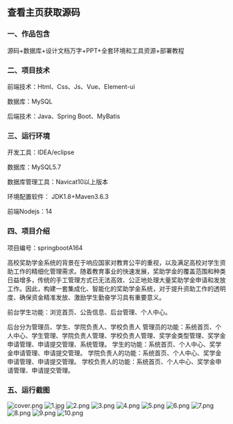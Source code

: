  
## 查看主页获取源码


### 一、作品包含

源码+数据库+设计文档万字+PPT+全套环境和工具资源+部署教程

### 二、项目技术

前端技术：Html、Css、Js、Vue、Element-ui

数据库：MySQL

后端技术：Java、Spring Boot、MyBatis

  

### 三、运行环境

开发工具：IDEA/eclipse

数据库：MySQL5.7

数据库管理工具：Navicat10以上版本

环境配置软件： JDK1.8+Maven3.6.3

前端Nodejs：14


### 四、项目介绍
项目编号：springbootA164

高校奖助学金系统的背景在于响应国家对教育公平的重视，以及满足高校对学生资助工作的精细化管理需求。随着教育事业的快速发展，奖助学金的覆盖范围和种类日益增多，传统的手工管理方式已无法高效、公正地处理大量奖助学金申请和发放工作。因此，构建一套集成化、智能化的奖助学金系统，对于提升资助工作的透明度、确保资金精准发放、激励学生勤奋学习具有重要意义。

前台学生功能：浏览首页、公告信息、后台管理、个人中心。

后台分为管理员、学生、学院负责人、学校负责人
管理员的功能：系统首页、个人中心、学生管理、学院负责人管理、学校负责人管理、奖学金类型管理、奖学金申请管理、申请提交管理、系统管理。
学生的功能：系统首页、个人中心、奖学金申请管理、申请提交管理。
学院负责人的功能：系统首页、个人中心、奖学金申请管理、申请提交管理。
学校负责人的功能：系统首页、个人中心、奖学金申请管理、申请提交管理。

### 五、运行截图

![cover.png](./cover.png)
![1.jpg](./1.jpg)
![2.png](./2.png)
![3.png](./3.png)
![4.png](./4.png)
![5.png](./5.png)
![6.png](./6.png)
![7.png](./7.png)
![8.png](./8.png)
![9.png](./9.png)
![10.png](./10.png)




  
